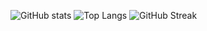 ![GitHub stats](https://github-readme-stats.vercel.app/api?username=nogai3&show_icons=true&theme=github_dark)
![Top Langs](https://github-readme-stats.vercel.app/api/top-langs/?username=nogai3&layout=compact&theme=github_dark&hide=glsl)
![GitHub Streak](https://streak-stats.demolab.com?user=nogai3&theme=github-dark)
